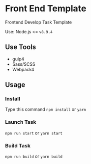 # Front End Template

Frontend Develop Task Template

Use: Node.js <= `v8.9.4`

## Use Tools

- gulp4
- Sass/SCSS
- Webpack4

## Usage

### Install
Type this command
`npm install` or `yarn`

### Launch Task
`npm run start` or `yarn start`

### Build Task
`npm run build` or `yarn build`
